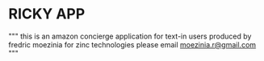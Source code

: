 # RICKY APP
""" this is an amazon concierge application for text-in users
produced by fredric moezinia for zinc technologies
please email moezinia.r@gmail.com 
"""
